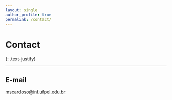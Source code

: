```yaml
---
layout: single
author_profile: true
permalink: /contact/
---
```


# Contact
{: .text-justify}

<hr>

## E-mail
[mscardoso@inf.ufpel.edu.br](mailto:mscardoso@inf.ufpel.edu.br)

